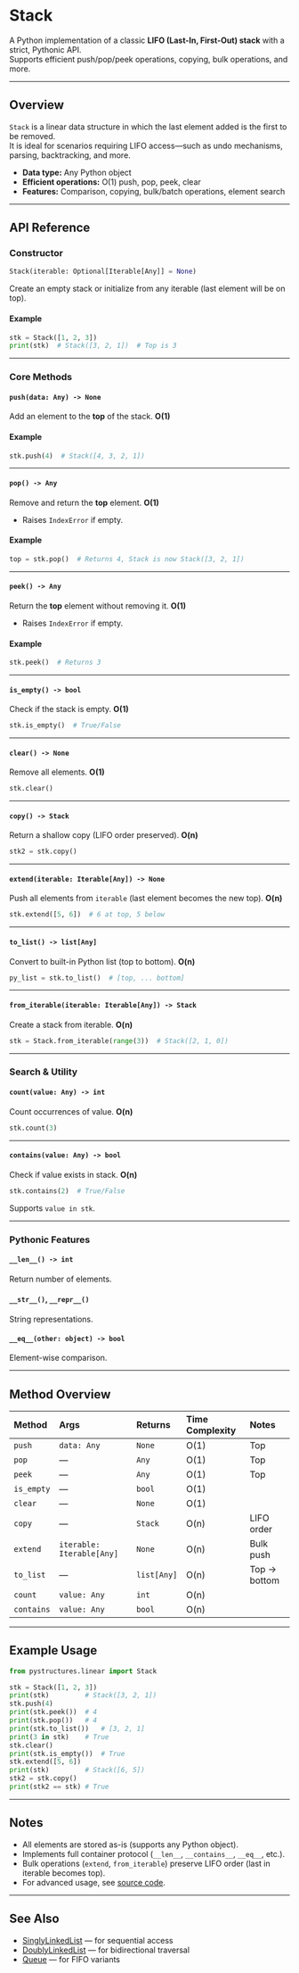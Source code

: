 # Stack

A Python implementation of a classic **LIFO (Last-In, First-Out) stack** with a strict, Pythonic API.  
Supports efficient push/pop/peek operations, copying, bulk operations, and more.

---

## Overview

`Stack` is a linear data structure in which the last element added is the first to be removed.  
It is ideal for scenarios requiring LIFO access—such as undo mechanisms, parsing, backtracking, and more.

- **Data type:** Any Python object
- **Efficient operations:** O(1) push, pop, peek, clear
- **Features:** Comparison, copying, bulk/batch operations, element search

---

## API Reference

### Constructor

```python
Stack(iterable: Optional[Iterable[Any]] = None)
```
Create an empty stack or initialize from any iterable (last element will be on top).

#### Example
```python
stk = Stack([1, 2, 3])
print(stk)  # Stack([3, 2, 1])  # Top is 3
```

---

### Core Methods

#### `push(data: Any) -> None`
Add an element to the **top** of the stack. **O(1)**

#### Example
```python
stk.push(4)  # Stack([4, 3, 2, 1])
```

---

#### `pop() -> Any`
Remove and return the **top** element. **O(1)**
- Raises `IndexError` if empty.

#### Example
```python
top = stk.pop()  # Returns 4, Stack is now Stack([3, 2, 1])
```

---

#### `peek() -> Any`
Return the **top** element without removing it. **O(1)**
- Raises `IndexError` if empty.

#### Example
```python
stk.peek()  # Returns 3
```

---

#### `is_empty() -> bool`
Check if the stack is empty. **O(1)**
```python
stk.is_empty()  # True/False
```

---

#### `clear() -> None`
Remove all elements. **O(1)**
```python
stk.clear()
```

---

#### `copy() -> Stack`
Return a shallow copy (LIFO order preserved). **O(n)**
```python
stk2 = stk.copy()
```

---

#### `extend(iterable: Iterable[Any]) -> None`
Push all elements from `iterable` (last element becomes the new top). **O(n)**
```python
stk.extend([5, 6])  # 6 at top, 5 below
```

---

#### `to_list() -> list[Any]`
Convert to built-in Python list (top to bottom). **O(n)**
```python
py_list = stk.to_list()  # [top, ... bottom]
```

---

#### `from_iterable(iterable: Iterable[Any]) -> Stack`
Create a stack from iterable. **O(n)**
```python
stk = Stack.from_iterable(range(3))  # Stack([2, 1, 0])
```

---

### Search & Utility

#### `count(value: Any) -> int`
Count occurrences of value. **O(n)**
```python
stk.count(3)
```

---

#### `contains(value: Any) -> bool`
Check if value exists in stack. **O(n)**
```python
stk.contains(2)  # True/False
```
Supports `value in stk`.

---

### Pythonic Features

#### `__len__() -> int`
Return number of elements.

#### `__str__()`, `__repr__()`
String representations.

#### `__eq__(other: object) -> bool`
Element-wise comparison.

---

## Method Overview

| Method      | Args                      | Returns      | Time Complexity   | Notes          |
|:------------|:--------------------------|:-------------|:------------------|:---------------|
| `push`      | `data: Any`               | `None`       | O(1)              | Top            |
| `pop`       | —                         | `Any`        | O(1)              | Top            |
| `peek`      | —                         | `Any`        | O(1)              | Top            |
| `is_empty`  | —                         | `bool`       | O(1)              |                |
| `clear`     | —                         | `None`       | O(1)              |                |
| `copy`      | —                         | `Stack`      | O(n)              | LIFO order     |
| `extend`    | `iterable: Iterable[Any]` | `None`       | O(n)              | Bulk push      |
| `to_list`   | —                         | `list[Any]`  | O(n)              | Top → bottom   |
| `count`     | `value: Any`              | `int`        | O(n)              |                |
| `contains`  | `value: Any`              | `bool`       | O(n)              |                |

---

## Example Usage

```python
from pystructures.linear import Stack

stk = Stack([1, 2, 3])
print(stk)         # Stack([3, 2, 1])
stk.push(4)
print(stk.peek())  # 4
print(stk.pop())   # 4
print(stk.to_list())   # [3, 2, 1]
print(3 in stk)    # True
stk.clear()
print(stk.is_empty())  # True
stk.extend([5, 6])
print(stk)         # Stack([6, 5])
stk2 = stk.copy()
print(stk2 == stk) # True
```

---

## Notes

- All elements are stored as-is (supports any Python object).
- Implements full container protocol (`__len__`, `__contains__`, `__eq__`, etc.).
- Bulk operations (`extend`, `from_iterable`) preserve LIFO order (last in iterable becomes top).
- For advanced usage, see [source code](../../pystructures/linear/stack.py).

---

## See Also

- [SinglyLinkedList](singly_linked_list.md) — for sequential access
- [DoublyLinkedList](doubly_linked_list.md) — for bidirectional traversal
- [Queue](queue.md) — for FIFO variants